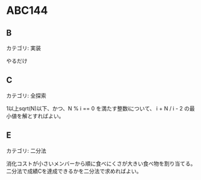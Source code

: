 # ABC144

## B
カテゴリ: 実装

やるだけ

## C
カテゴリ: 全探索

1以上sqrt(N)以下、かつ、N % i == 0 を満たす整数iについて、 i + N / i - 2 の最小値を解とすればよい。

## E
カテゴリ: 二分法

消化コストが小さいメンバーから順に食べにくさが大きい食べ物を割り当てる。
二分法で成績Cを達成できるかを二分法で求めればよい。

